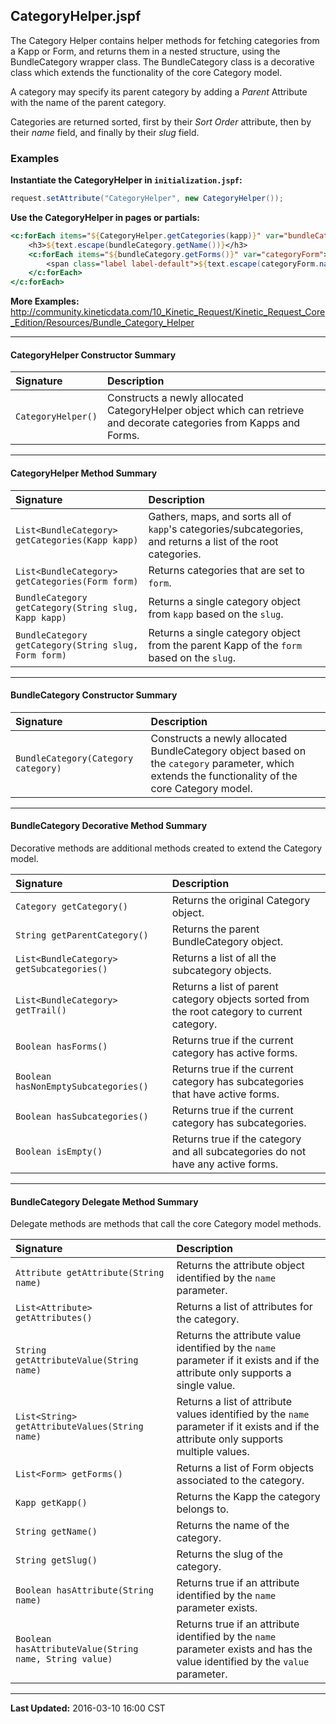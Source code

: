 ## CategoryHelper.jspf

The Category Helper contains helper methods for fetching categories from a Kapp or Form, and returns them in a nested structure, using the BundleCategory wrapper class. The BundleCategory class is a decorative class which extends the functionality of the core Category model.

A category may specify its parent category by adding a _Parent_ Attribute with the name of the parent category.

Categories are returned sorted, first by their _Sort Order_ attribute, then by their _name_ field, and finally by their _slug_ field.

### Examples

**Instantiate the CategoryHelper in `initialization.jspf`:**
```java
request.setAttribute("CategoryHelper", new CategoryHelper());
```

**Use the CategoryHelper in pages or partials:**
```jsp
<c:forEach items="${CategoryHelper.getCategories(kapp)}" var="bundleCategory">
    <h3>${text.escape(bundleCategory.getName())}</h3>
    <c:forEach items="${bundleCategory.getForms()}" var="categoryForm">
        <span class="label label-default">${text.escape(categoryForm.name)}</span>
    </c:forEach>
</c:forEach>
```

**More Examples:** <http://community.kineticdata.com/10_Kinetic_Request/Kinetic_Request_Core_Edition/Resources/Bundle_Category_Helper>  

---

#### CategoryHelper Constructor Summary
| Signature                                              | Description                                                                                                                                       |
| :----------------------------------------------------- | :------------------------------------------------------------------------------------------------------------------------------------------------ |
| `CategoryHelper()`                                     | Constructs a newly allocated CategoryHelper object which can retrieve and decorate categories from Kapps and Forms.                               |

---

#### CategoryHelper Method Summary
| Signature                                              | Description                                                                                                                                       |
| :----------------------------------------------------- | :------------------------------------------------------------------------------------------------------------------------------------------------ |
| `List<BundleCategory> getCategories(Kapp kapp)`        | Gathers, maps, and sorts all of `kapp`'s categories/subcategories, and returns a list of the root categories.                                     |
| `List<BundleCategory> getCategories(Form form)`        | Returns categories that are set to `form`.                                                                                                        |
| `BundleCategory getCategory(String slug, Kapp kapp)`   | Returns a single category object from `kapp` based on the `slug`.                                                              |
| `BundleCategory getCategory(String slug, Form form)`   | Returns a single category object from the parent Kapp of the `form` based on the `slug`.                                       |

---

#### BundleCategory Constructor Summary
| Signature                                              | Description                                                                                                                                       |
| :----------------------------------------------------- | :------------------------------------------------------------------------------------------------------------------------------------------------ |
| `BundleCategory(Category category)`                    | Constructs a newly allocated BundleCategory object based on the `category` parameter, which extends the functionality of the core Category model. |

---

#### BundleCategory Decorative Method Summary
Decorative methods are additional methods created to extend the Category model.  

| Signature                                              | Description                                                                                                                                       |
| :----------------------------------------------------- | :------------------------------------------------------------------------------------------------------------------------------------------------ |
| `Category getCategory()`                               | Returns the original Category object.                                                                                                             |
| `String getParentCategory()`                           | Returns the parent BundleCategory object.                                                                                                         |
| `List<BundleCategory> getSubcategories()`              | Returns a list of all the subcategory objects.                                                                                                    |
| `List<BundleCategory> getTrail()`                      | Returns a list of parent category objects sorted from the root category to current category.                                                      |
| `Boolean hasForms()`                                   | Returns true if the current category has active forms.                                                                                            |
| `Boolean hasNonEmptySubcategories()`                   | Returns true if the current category has subcategories that have active forms.                                                                    |
| `Boolean hasSubcategories()`                           | Returns true if the current category has subcategories.                                                                                           |
| `Boolean isEmpty()`                                    | Returns true if the category and all subcategories do not have any active forms.                                                                  |

---

#### BundleCategory Delegate Method Summary
Delegate methods are methods that call the core Category model methods.  

| Signature                                              | Description                                                                                                                                       |
| :----------------------------------------------------- | :------------------------------------------------------------------------------------------------------------------------------------------------ |
| `Attribute getAttribute(String name)`                  | Returns the attribute object identified by the `name` parameter.                                                                                  |
| `List<Attribute> getAttributes()`                      | Returns a list of attributes for the category.                                                                                                    |
| `String getAttributeValue(String name)`                | Returns the attribute value identified by the `name` parameter if it exists and if the attribute only supports a single value.                    |
| `List<String> getAttributeValues(String name)`         | Returns a list of attribute values identified by the `name` parameter if it exists and if the attribute only supports multiple values.            |
| `List<Form> getForms()`                                | Returns a list of Form objects associated to the category.                                                                                        |
| `Kapp getKapp()`                                       | Returns the Kapp the category belongs to.                                                                                                         |
| `String getName()`                                     | Returns the name of the category.                                                                                                                 |
| `String getSlug()`                                     | Returns the slug of the category.                                                                                                                 |
| `Boolean hasAttribute(String name)`                    | Returns true if an attribute identified by the `name` parameter exists.                                                                           |
| `Boolean hasAttributeValue(String name, String value)` | Returns true if an attribute identified by the `name` parameter exists and has the value identified by the `value` parameter.                     |

---

**Last Updated:** 2016-03-10 16:00 CST
